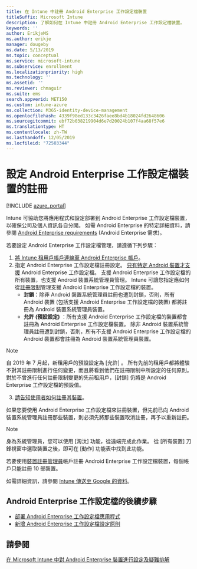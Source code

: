 ```yaml
---
title: 在 Intune 中註冊 Android Enterprise 工作設定檔裝置
titleSuffix: Microsoft Intune
description: 了解如何在 Intune 中註冊 Android Enterprise 工作設定檔裝置。
keywords: ''
author: ErikjeMS
ms.author: erikje
manager: dougeby
ms.date: 5/13/2019
ms.topic: conceptual
ms.service: microsoft-intune
ms.subservice: enrollment
ms.localizationpriority: high
ms.technology: ''
ms.assetid: ''
ms.reviewer: chmaguir
ms.suite: ems
search.appverid: MET150
ms.custom: intune-azure
ms.collection: M365-identity-device-management
ms.openlocfilehash: 4339f98ed133c3426faee8bd4b18024fd2648606
ms.sourcegitcommit: ebf72b038219904d6e7d20024b107f4aa68f57e6
ms.translationtype: HT
ms.contentlocale: zh-TW
ms.lasthandoff: 12/05/2019
ms.locfileid: "72503344"
---
```

# <a name="set-up-enrollment-of-android-enterprise-work-profile-devices"></a>設定 Android Enterprise 工作設定檔裝置的註冊

[!INCLUDE [azure_portal](../includes/azure_portal.md)]

Intune 可協助您將應用程式和設定部署到 Android Enterprise 工作設定檔裝置，以確保公司及個人資訊各自分開。 如需 Android Enterprise 的特定詳細資料，請參閱 [Android Enterprise requirements](https://support.google.com/work/android/answer/6174145?hl=en&ref_topic=6151012) (Android Enterprise 需求)。

若要設定 Android Enterprise 工作設定檔管理，請遵循下列步驟：

1. [將 Intune 租用戶帳戶連線至 Android Enterprise 帳戶](connect-intune-android-enterprise.md)。
2. 指定 Android Enterprise 工作設定檔註冊設定。 [只有特定 Android 裝置才支援](https://support.google.com/work/android/answer/6174145?hl=en&ref_topic=6151012%20style=%22target=new_window%22) Android Enterprise 工作設定檔。 支援 Android Enterprise 工作設定檔的所有裝置，也支援 Android 裝置系統管理員管理。 Intune 可讓您指定應如何從[註冊限制](enrollment-restrictions-set.md)管理支援 Android Enterprise 工作設定檔的裝置。
    - **封鎖**：除非 Android 裝置系統管理員註冊也遭到封鎖，否則，所有 Android 裝置 (包括支援 Android Enterprise 工作設定檔的裝置) 都將註冊為 Android 裝置系統管理員裝置。 
    - **允許 (預設設定)** ：所有支援 Android Enterprise 工作設定檔的裝置都會註冊為 Android Enterprise 工作設定檔裝置。 除非 Android 裝置系統管理員註冊遭到封鎖，否則，所有不支援 Android Enterprise 工作設定檔的 Android 裝置都會註冊為 Android 裝置系統管理員裝置。 
> [!NOTE]
> 自 2019 年 7 月起，新租用戶的預設設定為 [允許]  。 所有先前的租用戶都將體驗不對其註冊限制進行任何變更，而且將看到他們在註冊限制中所設定的任何原則。 對於不曾進行任何註冊限制變更的先前租用戶，[封鎖]  仍將是 Android Enterprise 工作設定檔的預設值。

3. [請告知使用者如何註冊其裝置](/intune-user-help/create-a-work-profile-and-enroll-your-device-in-intune-android)。  

如果您要使用 Android Enterprise 工作設定檔來註冊裝置，但先前已向 Android 裝置系統管理員註冊那些裝置，則必須先將那些裝置取消註冊，再予以重新註冊。
> [!NOTE]
> 身為系統管理員，您可以使用 [淘汰]  功能，從遠端完成此作業。 從 [所有裝置]  刀鋒視窗中選取裝置之後，即可在 [動作] 功能表中找到此功能。

若要使用[裝置註冊管理員](device-enrollment-manager-enroll.md)帳戶註冊 Android Enterprise 工作設定檔裝置，每個帳戶只能註冊 10 部裝置。

如需詳細資訊，請參閱 [Intune 傳送至 Google 的資料](../protect/data-intune-sends-to-google.md)。

## <a name="next-steps-for-android-enterprise-work-profiles"></a>Android Enterprise 工作設定檔的後續步驟
- [部署 Android Enterprise 工作設定檔應用程式](../apps/apps-add-android-for-work.md)
- [新增 Android Enterprise 工作設定檔設定原則](../configuration/device-profiles.md)

## <a name="see-also"></a>請參閱

[在 Microsoft Intune 中對 Android Enterprise 裝置進行設定及疑難排解](https://support.microsoft.com/help/4476974)
